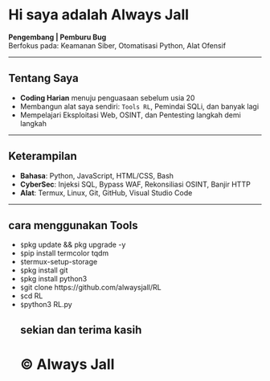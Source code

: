 <!DOCTYPE html>
<html lang="id">
<head>
  <meta charset="UTF-8">
</head>
<body>
  <h1>Hi saya adalah Always Jall</h1>
  <p><strong>Pengembang | Pemburu Bug </strong><br>
  Berfokus pada: Keamanan Siber, Otomatisasi Python, Alat Ofensif</p>

  <hr>

  <h2>Tentang Saya</h2>
  <ul>
    <li><strong>Coding Harian</strong> menuju penguasaan sebelum usia 20</li>
    <li>Membangun alat saya sendiri: <code>Tools RL</code>, Pemindai SQLi, dan banyak lagi</li>
    <li>Mempelajari Eksploitasi Web, OSINT, dan Pentesting langkah demi langkah</li>
  </ul>

  <hr>

  <h2>Keterampilan</h2>
  <ul>
    <li><strong>Bahasa</strong>: Python, JavaScript, HTML/CSS, Bash</li>
    <li><strong>CyberSec</strong>: Injeksi SQL, Bypass WAF, Rekonsiliasi OSINT, Banjir HTTP</li>
    <li><strong>Alat</strong>: Termux, Linux, Git, GitHub, Visual Studio Code</li>
  </ul>

  <hr>

  <h2>cara menggunakan Tools</h2>
  <ul>
<li><code>$</code>pkg update && pkg upgrade -y</li>
<li><code>$</code>pip install termcolor tqdm</li>
<li><code>$</code>termux-setup-storage</li>
    <li><code>$</code>pkg install git</li>       <li><code>$</code>pkg install python3</li>
    <li><code>$</code>git clone https://github.com/alwaysjall/RL</li>
<li><code>$</code>cd RL</li>
         <li><code>$</code>python3 RL.py</li>
         <h2>sekian dan terima kasih<h2>
<h1 class="glitch">© Always Jall</h1>
  </ul>
</body>
</html>
